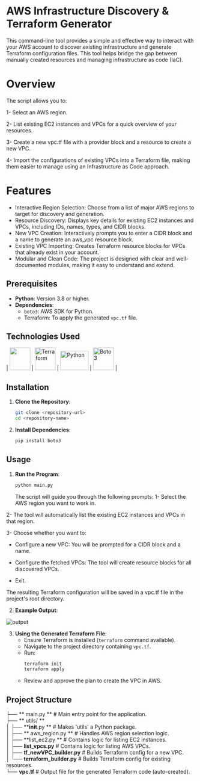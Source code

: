 # AWS Infrastructure Discovery & Terraform Generator


This command-line tool provides a simple and effective way to interact with your AWS account to discover existing infrastructure and generate Terraform configuration files. This tool helps bridge the gap between manually created resources and managing infrastructure as code (IaC).

# Overview

The script allows you to:

1- Select an AWS region.

2- List existing EC2 instances and VPCs for a quick overview of your resources.

3- Create a new vpc.tf file with a provider block and a resource to create a new VPC.

4- Import the configurations of existing VPCs into a Terraform file, making them easier to manage using an Infrastructure as Code approach.

# Features

- Interactive Region Selection: Choose from a list of major AWS regions to target for discovery and generation.
- Resource Discovery: Displays key details for existing EC2 instances and VPCs, including IDs, names, types, and CIDR blocks.
- New VPC Creation: Interactively prompts you to enter a CIDR block and a name to generate an aws_vpc resource block.
- Existing VPC Importing: Creates Terraform resource blocks for VPCs that already exist in your account.
- Modular and Clean Code: The project is designed with clear and well-documented modules, making it easy to understand and extend.


## Prerequisites

- **Python**: Version 3.8 or higher.
- **Dependencies**:
  - `boto3`: AWS SDK for Python.
  - Terraform: To apply the generated `vpc.tf` file.

## Technologies Used

| <a href="https://aws.amazon.com/"><img src="https://github.com/user-attachments/assets/144360c4-afd9-42e5-a567-931ac06fdf59" width="55" height="60"></a> 
| <a href="https://www.terraform.io/"><img src="https://github.com/user-attachments/assets/11af6368-ed62-4ccc-8bcc-c7ea4bf4e535" alt="Terraform" width="55" height="60"></a> 
| <a href="https://www.python.org/"><img src="https://github.com/user-attachments/assets/ce74e0f0-5497-44f0-9a82-4c5bb87562c8" alt="Python" width="75" height="51"></a> 
| <a href="https://boto3.amazonaws.com/v1/documentation/api/latest/index.html"><img src="https://github.com/user-attachments/assets/308794da-0ba1-4e6e-b387-af60aafbe098" alt="Boto3" width="55" height="60"></a> |


## Installation

1. **Clone the Repository**:
   ```bash
   git clone <repository-url>
   cd <repository-name>
   ```


3. **Install Dependencies**:
   ```bash
   pip install boto3
   ```

## Usage

1. **Run the Program**:
   ```bash
   python main.py
   ```
   The script will guide you through the following prompts:
1-  Select the AWS region you want to work in.

2- The tool will automatically list the existing EC2 instances and VPCs in that region.

3- Choose whether you want to:

- Configure a new VPC: You will be prompted for a CIDR block and a name.

- Configure the fetched VPCs: The tool will create resource blocks for all discovered VPCs.

- Exit.

The resulting Terraform configuration will be saved in a vpc.tf file in the project's root directory.

2. **Example Output**:
<img src="https://github.com/user-attachments/assets/22705478-b57a-495e-ae59-a79468daf7e1" alt="output">

3. **Using the Generated Terraform File**:
   - Ensure Terraform is installed (`terraform` command available).
   - Navigate to the project directory containing `vpc.tf`.
   - Run:
     ```bash
     terraform init
     terraform apply
     ```
   - Review and approve the plan to create the VPC in AWS.

## Project Structure

├── ** main.py **                # Main entry point for the application.     
├── ** utils/  **   
│   ├── **__init__.py  **       # Makes 'utils' a Python package.   
│   ├── ** aws_region.py **      # Handles AWS region selection logic.   
│   ├── **list_ec2.py **        # Contains logic for listing EC2 instances.     
│   ├── **list_vpcs.py**        # Contains logic for listing AWS VPCs.  
│   ├── **tf_newVPC_builder.py**  # Builds Terraform config for a new VPC.  
│   └── **terraform_builder.py**  # Builds Terraform config for existing resources.     
└── **vpc.tf**                    # Output file for the generated Terraform code (auto-created).           
